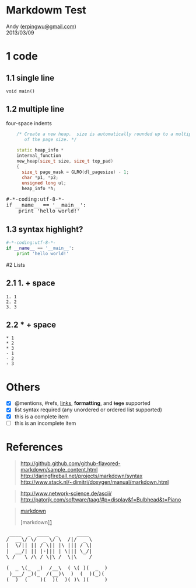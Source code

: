Markdowm Test
========
Andy (erpingwu@gmail.com)
<br/>2013/03/09


# 1 code
## 1.1 single line
`void main()`

## 1.2 multiple line
four-space indents
```cpp
	/* Create a new heap.  size is automatically rounded up to a multiple
	   of the page size. */
	
	static heap_info *
	internal_function
	new_heap(size_t size, size_t top_pad)
	{
	  size_t page_mask = GLRO(dl_pagesize) - 1; 
	  char *p1, *p2;
	  unsigned long ul;
	  heap_info *h;
```


<pre>
#-*-coding:utf-8-*-
if __name__ == '__main__':
    print 'hello world!'
</pre>

## 1.3 syntax highlight?
```python
#-*-coding:utf-8-*-
if __name__ == '__main__':
    print 'hello world!'
```

#2 Lists
## 2.1 1. + space
	1. 1
	2. 2
	3. 3
## 2.2 * + space
	* 1
	* 2
	* 3
	- 1
	- 2
	- 3

# Others
- [x] @mentions, #refs, [links](), **formatting**, and <del>tags</del> supported
- [x] list syntax required (any unordered or ordered list supported)
- [x] this is a complete item
- [ ] this is an incomplete item

# References
>http://github.github.com/github-flavored-markdown/sample_content.html
>http://daringfireball.net/projects/markdown/syntax
>http://www.stack.nl/~dimitri/doxygen/manual/markdown.html

>http://www.network-science.de/ascii/
>http://patorjk.com/software/taag/#p=display&f=Bulbhead&t=Piano

>[markdown](http://wowubuntu.com/markdown/ "markdown")
>
>[markdown][1](http://wowubuntu.com/markdown/ "markdown")

<pre>
 ____  _  ____  _      ____ 
/  __\/ \/  _ \/ \  /|/  _ \
|  \/|| || / \|| |\ ||| / \|
|  __/| || |-||| | \||| \_/|
\_/   \_/\_/ \|\_/  \|\____/
</pre>
          
<pre>
(  _ \(_  _)  /__\  ( \( )(  _  )
 )___/ _)(_  /(__)\  )  (  )(_)(
(__)  (____)(__)(__)(_)\_)(_____)
</pre>


